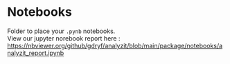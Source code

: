 # Notebooks

Folder to place your `.pynb` notebooks.
<br>
View our jupyter norebook report here : https://nbviewer.org/github/gdryf/analyzit/blob/main/package/notebooks/analyzit_report.ipynb
